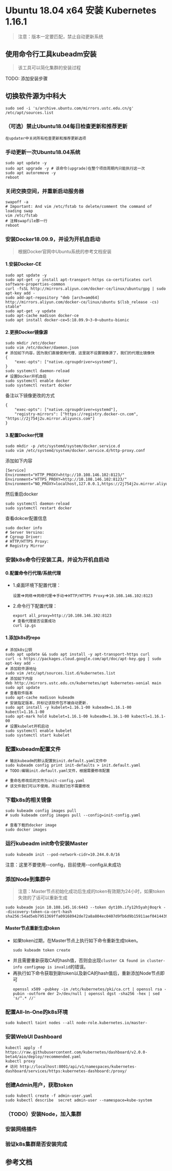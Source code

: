 # Ubuntu 18.04 x64 安装 Kubernetes 1.16.1

> 注意：版本一定要匹配，禁止自动更新系统

## 使用命令行工具kubeadm安装
> 该工具可以简化集群的安装过程

TODO: 添加安装步骤

## 切换软件源为中科大
```shell
sudo sed -i 's/archive.ubuntu.com/mirrors.ustc.edu.cn/g' /etc/apt/sources.list 
```

### （可选）禁止Ubuntu18.04每日检查更新和推荐更新
```
在updater中关闭所有检查更新和推荐更新选项
```

### 手动更新一次Ubuntu18.04系统
```shell
sudo apt update -y
sudo apt upgrade -y # 该命令(upgrade)在整个项目周期内只能执行这一次
sudo apt autoremove -y
reboot
```

### 关闭交换空间，并重新启动服务器
```shell
swapoff -a
# Important: And vim /etc/fstab to delete/comment the command of loading swap
vim /etc/fstab
# 注释swapfile那一行
reboot
```

### 安装Docker18.09.9，并设为开机自启动

> 根据Docker官网中Ubuntu系统的参考文档安装

#### 1.安装Docker-CE

```shell
sudo apt update -y
sudo apt-get -y install apt-transport-https ca-certificates curl software-properties-common
curl -fsSL http://mirrors.aliyun.com/docker-ce/linux/ubuntu/gpg | sudo apt-key add -
sudo add-apt-repository "deb [arch=amd64] http://mirrors.aliyun.com/docker-ce/linux/ubuntu $(lsb_release -cs) stable"
sudo apt-get -y update
sudo apt-cache madison docker-ce
sudo apt install docker-ce=5:18.09.9~3-0~ubuntu-bionic
```

#### 2.更换Docker镜像源
```shell
sudo mkdir /etc/docker
sudo vim /etc/docker/daemon.json
# 添加如下内容，因为我们直接使用代理，这里就不设置镜像源了，我们的代理比镜像快
{
	"exec-opts": ["native.cgroupdriver=systemd"],
}
sudo systemctl daemon-reload
# 设置Docker开机自启
sudo systemctl enable docker
sudo systemctl restart docker
```

备注以下镜像更改的方式
```shell
{
	"exec-opts": ["native.cgroupdriver=systemd"],
    "registry-mirrors": ["https://registry.docker-cn.com", "https://2j754j2u.mirror.aliyuncs.com"]
}
```

#### 3.配置Docker代理
```shell
sudo mkdir -p /etc/systemd/system/docker.service.d
sudo vim /etc/systemd/system/docker.service.d/http-proxy.conf
```
添加如下内容
```shell
[Service]
Environment="HTTP_PROXY=http://10.108.146.102:8123/"
Environment="HTTPS_PROXY=http://10.108.146.102:8123/"
Environment="NO_PROXY=localhost,127.0.0.1,https://2j754j2u.mirror.aliyuncs.com,10.*.*.*,192.*.*.*"
```
然后重启docker
```shell
sudo systemctl daemon-reload
sudo systemctl restart docker
```
查看dokcer配置信息
```shell
sudo docker info
# Server Versino:
# Cgroup Driver:
# HTTP/HTTPS Proxy:
# Registry Mirror
```

### 安装k8s命令行安装工具，并设为开机自启动

#### 0.配置命令行代理/系统代理

- 1.桌面环境下配置代理：
  
    `设置`=>`网络`=>`网络代理`=>`手动`=>`HTTP/HTTPS Proxy`=>`10.108.146.102:8123`

- 2.命令行下配置代理：
    ```shell
    export all_proxy=http://10.108.146.102:8123
    # 查看代理是否设置成功
    curl ip.gs
    ```

#### 1.添加k8s的repo
```shell
# 添加k8s公钥
sudo apt update && sudo apt install -y apt-transport-https curl
curl -s https://packages.cloud.google.com/apt/doc/apt-key.gpg | sudo apt-key add -
# 添加软件源地址
sudo vim /etc/apt/sources.list.d/kubernetes.list
# 添加如下内容
deb http://mirrors.ustc.edu.cn/kubernetes/apt kubernetes-xenial main
sudo apt update
# 查看软件版本
sudo apt-cache madison kubeadm
# 安装指定版本，并标记该软件包不被自动更新.
sudo apt install -y kubelet=1.16.1-00 kubeadm=1.16.1-00 kubectl=1.16.1-00
sudo apt-mark hold kubelet=1.16.1-00 kubeadm=1.16.1-00 kubectl=1.16.1-00
# 设置kubelet开机启动
sudo systemctl enable kubelet
sudo systemctl start kubelet
```

### 配置kubeadm配置文件

```shell
# 输出kubeadm的默认配置到init.default.yaml文件中
sudo kubeadm config print init-defaults > init.default.yaml
# TODO:编辑init.default.yaml文件，根据需要修改配置

# 重命名修改后的文件为init-config.yaml
# 该文件我们可以不使用，所以我们也不需要修改
```

### 下载k8s的相关镜像
```shell
sudo kubeadm config images pull
# sudo kubeadm config images pull --config=init-config.yaml

# 查看下载的docker image
sudo docker images
```

### 运行kubeadm init命令安装Master
```
sudo kubeadm init --pod-network-cidr=10.244.0.0/16
```
注意：这里不要使用--config，目前使用--config从未成功

### 添加Node到集群中

> 注意：Master节点初始化成功后生成的token有效期为24小时，如果token失效的了话可以重新生成

```shell
sudo kubeadm join 10.108.145.16:6443 --token dyt10h.ify12h5yahj0oqrk --discovery-token-ca-cert-hash sha256:54ad5eb7951369ffa09168942de72a8a804ec0407d9fb6d9b15911aef0414439
```

#### Master节点重新生成token

- 如果token过期，在Master节点上执行如下命令重新生成token。 
  ```shell
  sudo kubeadm token create
  ```
- 并且需要重新获取CA的hash值，否则会出现`cluster CA found in cluster-info configmap is invalid`的错误。
- 再执行如下命令获取到新token以及新CA的hash值后，重新添加Node节点即可
  ```shell
  openssl x509 -pubkey -in /etc/kubernetes/pki/ca.crt | openssl rsa -pubin -outform der 2>/dev/null | openssl dgst -sha256 -hex | sed 's/^.* //'
  ```


### 配置All-In-One的k8s环境
```shell
sudo kubectl taint nodes --all node-role.kubernetes.io/master-
```

### 安装WebUI Dashboard
```shell
kubectl apply -f https://raw.githubusercontent.com/kubernetes/dashboard/v2.0.0-beta4/aio/deploy/recommended.yaml
kubectl proxy
# 访问 http://localhost:8001/api/v1/namespaces/kubernetes-dashboard/services/https:kubernetes-dashboard:/proxy/
```

### 创建Admin用户，获取token
```shell
sudo kubectl create -f admin-user.yaml
sudo kubectl describe  secret admin-user --namespace=kube-system
```
### （TODO）安装Node，加入集群

### 安装网络插件

### 验证k8s集群是否安装完成



## 参考文档
